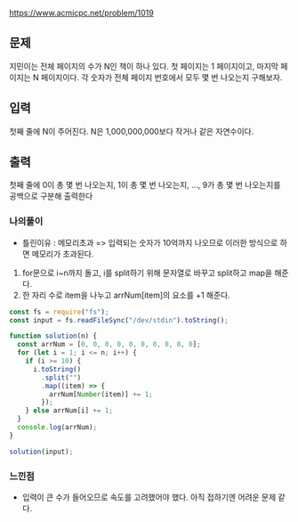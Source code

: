 https://www.acmicpc.net/problem/1019
## 문제
지민이는 전체 페이지의 수가 N인 책이 하나 있다. 첫 페이지는 1 페이지이고, 마지막 페이지는 N 페이지이다. 각 숫자가 전체 페이지 번호에서 모두 몇 번 나오는지 구해보자.

## 입력
첫째 줄에 N이 주어진다. N은 1,000,000,000보다 작거나 같은 자연수이다.

## 출력
첫째 줄에 0이 총 몇 번 나오는지, 1이 총 몇 번 나오는지, ..., 9가 총 몇 번 나오는지를 공백으로 구분해 출력한다

### 나의풀이
- 틀린이유 : 메모리초과 => 입력되는 숫자가 10억까지 나오므로 이러한 방식으로 하면 메모리가 초과된다.
1. for문으로 i~n까지 돌고, i를 split하기 위해 문자열로 바꾸고 split하고 map을 해준다.
2. 한 자리 수로 item을 나누고 arrNum[item]의 요소를 +1 해준다.
```jsx
const fs = require("fs");
const input = fs.readFileSync("/dev/stdin").toString();

function solution(n) {
  const arrNum = [0, 0, 0, 0, 0, 0, 0, 0, 0, 0];
  for (let i = 1; i <= n; i++) {
    if (i >= 10) {
      i.toString()
        .split("")
        .map((item) => {
          arrNum[Number(item)] += 1;
        });
    } else arrNum[i] += 1;
  }
  console.log(arrNum);
}

solution(input);
```

### 느낀점
- 입력이 큰 수가 들어오므로 속도를 고려했어야 했다. 아직 접하기엔 어려운 문제 같다.
